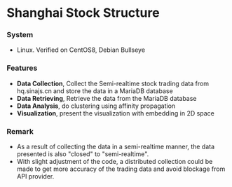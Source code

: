 # Shanghai Stock Structure 

### System
* Linux. Verified on CentOS8, Debian Bullseye

### Features
* **Data Collection**, Collect the Semi-realtime stock trading data from hq.sinajs.cn and store the data in a MariaDB database
* **Data Retrieving**, Retrieve the data from the MariaDB database
* **Data Analysis**, do clustering using affinity propagation
* **Visualization**, present the visualization with embedding in 2D space

### Remark
* As a result of collecting the data in a semi-realtime manner, the data presented is also "closed" to "semi-realtime".
* With slight adjustment of the code, a distributed collection could be made to get more accuracy of the trading data and avoid blockage from API provider.
